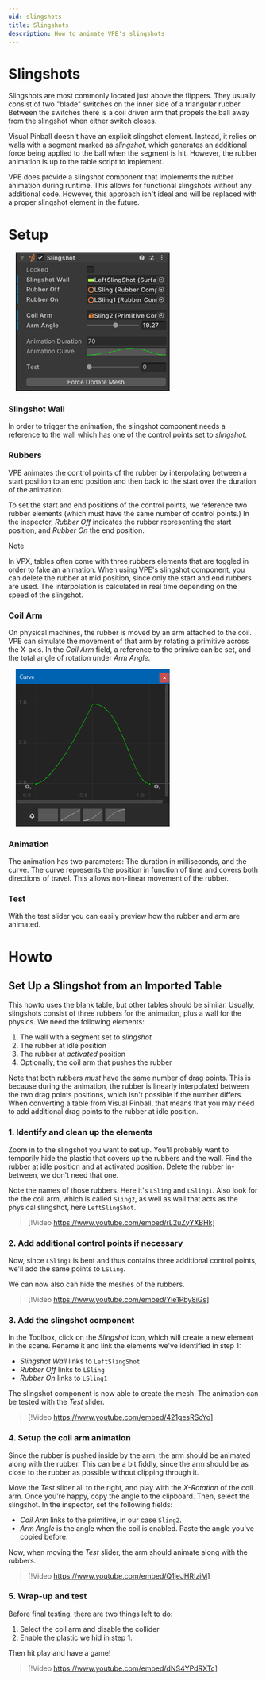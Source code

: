 ```yaml
---
uid: slingshots
title: Slingshots
description: How to animate VPE's slingshots
---
```


# Slingshots

Slingshots are most commonly located just above the flippers. They usually consist of two "blade" switches on the inner side of a triangular rubber. Between the switches there is a coil driven arm that propels the ball away from the slingshot when either switch closes.

Visual Pinball doesn't have an explicit slingshot element. Instead, it relies on walls with a segment marked as *slingshot*, which generates an additional force being applied to the ball when the segment is hit. However, the rubber animation is up to the table script to implement.

VPE does provide a slingshot component that implements the rubber animation during runtime. This allows for functional slingshots without any additional code. However, this approach isn't ideal and will be replaced with a proper slingshot element in the future.


# Setup

<img src="slingshot-inspector.png" width="310" alt="Slingshot Inspector" class="img-fluid float-end" style="margin-left: 15px"/>

### Slingshot Wall

In order to trigger the animation, the slingshot component needs a reference to the wall which has one of the control points set to *slingshot*. 

### Rubbers

VPE animates the control points of the rubber by interpolating between a start position to an end position and then back to the start over the duration of the animation. 

To set the start and end positions of the control points, we reference two rubber elements (which must have the same number of control points.) In the inspector, *Rubber Off* indicates the rubber representing the start position, and *Rubber On* the end position.

> [!NOTE]
> In VPX, tables often come with three rubbers elements that are toggled in order to fake an animation. When using VPE's slingshot component, you can delete the rubber at mid position, since only the start and end rubbers are used. The interpolation is calculated in real time depending on the speed of the slingshot.

### Coil Arm

On physical machines, the rubber is moved by an arm attached to the coil. VPE can simulate the movement of that arm by rotating a primitive across the X-axis. In the *Coil Arm* field, a reference to the primive can be set, and the total angle of rotation under *Arm Angle*.

<img src="slingshot-curve.png" width="310" alt="Slingshot Animation Curve" class="img-fluid float-end" style="margin-left: 15px"/>

### Animation

The animation has two parameters: The duration in milliseconds, and the curve. The curve represents the position in function of time and covers both directions of travel. This allows non-linear movement of the rubber.

### Test

With the test slider you can easily preview how the rubber and arm are animated.

# Howto

## Set Up a Slingshot from an Imported Table

This howto uses the blank table, but other tables should be similar. Usually, slingshots consist of three rubbers for the animation, plus a wall for the physics. We need the following elements:

1. The wall with a segment set to *slingshot*
2. The rubber at idle position
3. The rubber at *activated* position
4. Optionally, the coil arm that pushes the rubber

Note that both rubbers *must* have the same number of drag points. This is because during the animation, the rubber is linearly interpolated between the two drag points positions, which isn't possible if the number differs. When converting a table from Visual Pinball, that means that you may need to add additional drag points to the rubber at idle position.

### 1. Identify and clean up the elements

Zoom in to the slingshot you want to set up. You'll probably want to temporily hide the plastic that covers up the rubbers and the wall. Find the rubber at idle position and at activated position. Delete the rubber in-between, we don't need that one.

Note the names of those rubbers. Here it's `LSling` and `LSling1`. Also look for the the coil arm, which is called `Sling2`, as well as wall that acts as the physical slingshot, here `LeftSlingShot`.

> [!Video https://www.youtube.com/embed/rL2uZyYXBHk]


### 2. Add additional control points if necessary

Now, since `LSling1` is bent and thus contains three additional control points, we'll add the same points to `LSling`.

We can now also can hide the meshes of the rubbers.

> [!Video https://www.youtube.com/embed/Yie1Pby8iGs]


### 3. Add the slingshot component

In the Toolbox, click on the *Slingshot* icon, which will create a new element in the scene. Rename it and link the elements we've identified in step 1:

- *Slingshot Wall* links to `LeftSlingShot`
- *Rubber Off* links to `LSling`
- *Rubber On* links to `LSling1`

The slingshot component is now able to create the mesh. The animation can be tested with the *Test* slider.

> [!Video https://www.youtube.com/embed/421gesRScYo]


### 4. Setup the coil arm animation

Since the rubber is pushed inside by the arm, the arm should be animated along with the rubber. This can be a bit fiddly, since the arm should be as close to the rubber as possible without clipping through it.

Move the *Test* slider all to the right, and play with the *X-Rotation* of the coil arm. Once you're happy, copy the angle to the clipboard. Then, select the slingshot. In the inspector, set the following fields:

- *Coil Arm* links to the primitive, in our case `Sling2`.
- *Arm Angle* is the angle when the coil is enabled. Paste the angle you've copied before.

Now, when moving the *Test* slider, the arm should animate along with the rubbers.

> [!Video https://www.youtube.com/embed/Q1jeJHRIziM]


### 5. Wrap-up and test

Before final testing, there are two things left to do:

1. Select the coil arm and disable the collider
2. Enable the plastic we hid in step 1.

Then hit play and have a game!

> [!Video https://www.youtube.com/embed/dNS4YPdRXTc]
